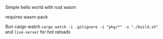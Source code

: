 Simple hello world with rust wasm

requires wasm-pack

Run cargo watch `cargo watch -i .gitignore -i "pkg/*" -s "./build.sh"` and `live-server` for hot reloads

